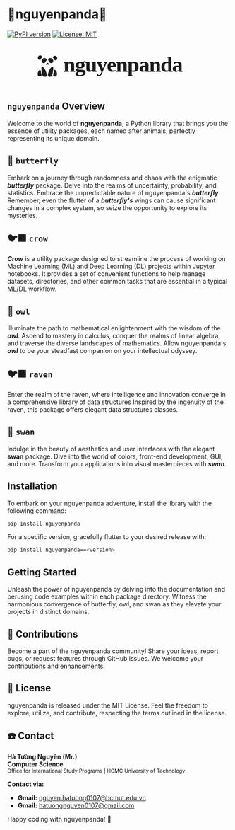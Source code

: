 # 🐼nguyenpanda🐼

[![PyPI version](https://badge.fury.io/py/nguyenpanda.svg)](https://badge.fury.io/py/nguyenpanda)
[![License: MIT](https://img.shields.io/badge/License-MIT-yellow.svg)](https://opensource.org/licenses/MIT)

<div align="center">
<svg xmlns="http://www.w3.org/2000/svg" viewBox="0 0 611 120">
<defs>
<style>
.cls-1, .cls-3 {
fill: currentColor;
}
.cls-2 {
fill: none;
stroke: currentColor;
stroke-miterlimit: 10;
}
.cls-3 {
font-size: 60px;
font-family: JetBrainsMono-ExtraBold, JetBrains Mono, serif;
font-weight: 800;
letter-spacing: -0.03em;
}
</style>
</defs>
<g id="Layer_4" data-name="Layer 4">
<path class="cls-1"
d="M111.09,51.81c1.65.24,2,1,1.13,2.43a15.69,15.69,0,0,1-1,1.41.85.85,0,0,1-1.46,0,16.88,16.88,0,0,1-1.45-1.83,1.21,1.21,0,0,1,.85-1.94A15.55,15.55,0,0,1,111.09,51.81Z"/>
<path class="cls-1"
d="M120.68,52.36a4.59,4.59,0,0,0,4.14-2c2-2.67,1.25-7.13-1.32-9.57a7.64,7.64,0,0,0-9.62-.67c-2.6,2-2.6,4.44-.17,6.61,1,.91,2,3.66,3,4.63C117.88,52.54,118.68,52.36,120.68,52.36Z"/>
<path class="cls-1"
d="M99.3,52.36a4.6,4.6,0,0,1-4.14-2c-2-2.67-1.24-7.13,1.32-9.57a7.65,7.65,0,0,1,9.63-.67c2.59,2,2.6,4.44.17,6.61-1,.91-2,3.66-3,4.63C102.11,52.54,101.3,52.36,99.3,52.36Z"/>
<path class="cls-1"
d="M88.45,43.62a5.69,5.69,0,0,1-4.74-7,6.36,6.36,0,0,1,4.9-5.11c2.45-.64,4.4.37,5.92,2.25,1,1.2,1.19,2.37-.25,3.79A16.54,16.54,0,0,0,91.36,42C90.53,43.65,90.32,43.92,88.45,43.62Z"/>
<path class="cls-1"
d="M131.92,44.66c-1.8.26-2,0-2.8-1.64a26.71,26.71,0,0,0-3.07-4.6c-1-1.18-1.2-1.82-.47-3.09a5.88,5.88,0,0,1,6.64-2.7,6.68,6.68,0,0,1,4.66,6.77A5.63,5.63,0,0,1,131.92,44.66Z"/>
<path class="cls-1"
d="M123.47,85.26c-.94,4.71-7.74,5.88-10.87,3.68a3.79,3.79,0,0,1-1.53-2.81c.9-8.09,3.6-15.51,9-21.77A7.21,7.21,0,0,1,121.83,63c2.61-1.54,3.86-.93,4.1,2.08.13,1.48,0,3,0,4.49C126.17,69.58,124.51,80.06,123.47,85.26Z"/>
<path class="cls-1"
d="M108.52,85.56c.33,2.19-.85,3.28-2.69,4-4.35,1.58-8.59-.33-10-4.69a52.9,52.9,0,0,1-2.33-19.73c.22-3,1.48-3.66,4.08-2.11a9.1,9.1,0,0,1,2.29,1.9C104.9,70.89,107.17,78.05,108.52,85.56Z"/>
<path class="cls-1"
d="M83.16,82.67c.19-4,1.19-7.53,3.94-10.21a4.76,4.76,0,0,1,3.24-1.19c.46,0,1,1.65,1.25,2.63.83,4,1.62,7.94,2.2,11.95.11.78-.62,2.33-1.19,2.46-2.13.46-4.49,1-6.51.53C82.87,88.06,83.59,84.82,83.16,82.67Z"/>
<path class="cls-1"
d="M136.29,81.88c.1,7.92-3.95,8.39-9.34,6.48a2.94,2.94,0,0,1-1.27-2.48c.61-4.19,1.48-8.34,2.25-12.51.48-2.58,2-3.18,4-1.41A13.8,13.8,0,0,1,136.29,81.88Z"/>
<path class="cls-2"
d="M105.51,55.81a6.37,6.37,0,0,0,2.47.74,2.26,2.26,0,0,0,1-.08,2.78,2.78,0,0,0,.62-.36c.22-.16.43-.33.64-.5"/>
<path class="cls-2" d="M115.21,55.81a6.32,6.32,0,0,1-2.47.74,2.28,2.28,0,0,1-1-.08,2.51,2.51,0,0,1-.61-.36l-.65-.5"/>
<text class="cls-3" transform="translate(153.65 76.65)">nguyenpanda</text>
</g>
</svg>
</div>

## `nguyenpanda` Overview

Welcome to the world of **nguyenpanda**, a Python library that brings you the essence of utility packages,
each named after animals, perfectly representing its unique domain.

## 🦋 `butterfly`

Embark on a journey through randomness and chaos with the enigmatic **_butterfly_** package.
Delve into the realms of uncertainty, probability, and statistics.
Embrace the unpredictable nature of nguyenpanda's **_butterfly_**.
Remember, even the flutter of a **_butterfly's_** wings can cause significant changes in a complex system,
so seize the opportunity to explore its mysteries.

## 🐦‍⬛ `crow`

**_Crow_** is a utility package designed to streamline the process of working
on Machine Learning (ML) and Deep Learning (DL) projects within Jupyter notebooks.
It provides a set of convenient functions to help manage datasets, directories,
and other common tasks that are essential in a typical ML/DL workflow.

## 🦉 `owl`

Illuminate the path to mathematical enlightenment with the wisdom of the **_owl_**.
Ascend to mastery in calculus, conquer the realms of linear algebra,
and traverse the diverse landscapes of mathematics.
Allow nguyenpanda's **_owl_** to be your steadfast companion on your intellectual odyssey.

## 🐦‍⬛ `raven`

Enter the realm of the raven, where intelligence and innovation
converge in a comprehensive library of data structures
Inspired by the ingenuity of the raven, this package offers elegant data structures classes.

## 🦢 `swan`

Indulge in the beauty of aesthetics and user interfaces with the elegant **swan** package.
Dive into the world of colors, front-end development, GUI, and more.
Transform your applications into visual masterpieces with **_swan_**.

## Installation

To embark on your nguyenpanda adventure, install the library with the following command:

```bash
pip install nguyenpanda
```

For a specific version, gracefully flutter to your desired release with:

```bash
pip install nguyenpanda==<version>
```

## Getting Started

Unleash the power of nguyenpanda by delving into the documentation and perusing code examples within each package directory.
Witness the harmonious convergence of butterfly, owl, and swan as they elevate your projects in distinct domains.

## 🤝 Contributions

Become a part of the nguyenpanda community! Share your ideas, report bugs, or request features through GitHub issues. We welcome
your contributions and enhancements.

## 🪪 License

nguyenpanda is released under the MIT License. Feel the freedom to explore, utilize, and contribute, respecting the terms outlined
in the license.

## ☎️ Contact

**Hà Tường Nguyên (Mr.)**  
**Computer Science**  
<small>Office for International Study Programs | HCMC University of Technology</small>

**Contact via:**

- **Gmail:** nguyen.hatuong0107@hcmut.edu.vn
- **Gmail:** hatuongnguyen0107@gmail.com

Happy coding with nguyenpanda! 🚀

